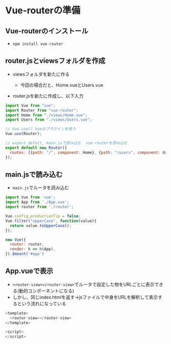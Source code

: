 # Vue-routerの準備

## Vue-routerのインストール

- `npm install vue-router`

## router.jsとviewsフォルダを作成

- viewsフォルダを新たに作る
  - 今回の場合だと、Home.vueとUsers.vue

- router.jsを新たに作成し、以下入力
```js
import Vue from "vue";
import Router from "vue-router";
import Home from "./views/Home.vue";
import Users from "./views/Users.vue";

// Vue.use() Vueのプラグインを使う
Vue.use(Router);

// export defalt, main.jsで読み込む  vue-routerを読み込む
export default new Router({
  routes: [{path: "/", component: Home}, {path: "/users", component: Users}]
});
```

## main.jsで読み込む

- `main.js`でルータを読み込む
```js
import Vue from 'vue';
import App from './App.vue';
import router from './router';

Vue.config.productionTip = false;
Vue.filter("upperCase", function(value){
  return value.toUpperCase();
});

new Vue({
  router: router,
  render: h => h(App),
}).$mount('#app')

```
## App.vueで表示

- `<router-view></router-view>`でルータで設定した物をURLごとに表示できる(動的コンポーネントになる)
- しかし、同じindex.htmlを返す→jsファイルで中身をURLを解析して表示するという流れになっている
```js
<template>
  <router-view></router-view>
</template>

<script>
</script>
```
